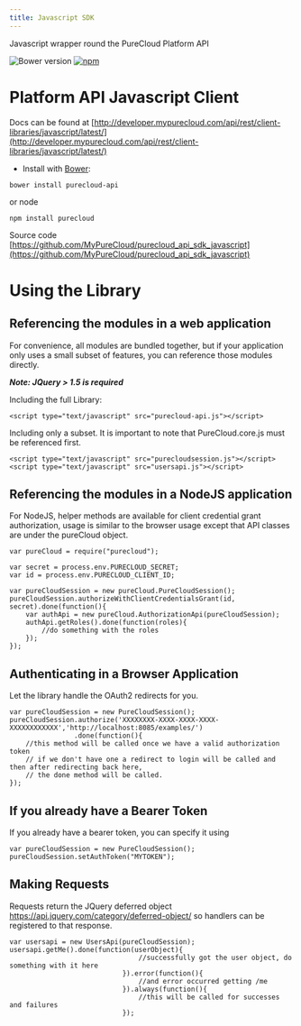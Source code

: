 ```yaml
---
title: Javascript SDK
---
```

Javascript wrapper round the PureCloud Platform API

![Bower version](https://img.shields.io/bower/v/purecloud-api.svg)
[![npm](https://img.shields.io/npm/v/purecloud.svg)](https://www.npmjs.com/package/purecloud)

# Platform API Javascript Client

Docs can be found at [http://developer.mypurecloud.com/api/rest/client-libraries/javascript/latest/](http://developer.mypurecloud.com/api/rest/client-libraries/javascript/latest/)

* Install with [Bower](http://bower.io):
```
bower install purecloud-api
```

or node
```
npm install purecloud
```

Source code [https://github.com/MyPureCloud/purecloud_api_sdk_javascript](https://github.com/MyPureCloud/purecloud_api_sdk_javascript)

# Using the Library
## Referencing the modules in a web application
For convenience, all modules are bundled together, but if your application only uses a small subset of features, you can reference those modules directly.

**_Note: JQuery > 1.5 is required_**

Including the full Library:
````
<script type="text/javascript" src="purecloud-api.js"></script>
````

Including only a subset.  It is important to note that PureCloud.core.js must be referenced first.
````
<script type="text/javascript" src="purecloudsession.js"></script>
<script type="text/javascript" src="usersapi.js"></script>
````

## Referencing the modules in a NodeJS application
For NodeJS, helper methods are available for client credential grant authorization, usage is similar to the browser usage except that API classes are under the pureCloud object.

```
var pureCloud = require("purecloud");

var secret = process.env.PURECLOUD_SECRET;
var id = process.env.PURECLOUD_CLIENT_ID;

var pureCloudSession = new pureCloud.PureCloudSession();
pureCloudSession.authorizeWithClientCredentialsGrant(id, secret).done(function(){
    var authApi = new pureCloud.AuthorizationApi(pureCloudSession);
    authApi.getRoles().done(function(roles){
        //do something with the roles
    });
});
```

## Authenticating in a Browser Application
Let the library handle the OAuth2 redirects for you.
```
var pureCloudSession = new PureCloudSession();
pureCloudSession.authorize('XXXXXXXX-XXXX-XXXX-XXXX-XXXXXXXXXXXX','http://localhost:8085/examples/')
                .done(function(){
    //this method will be called once we have a valid authorization token
    // if we don't have one a redirect to login will be called and then after redirecting back here,
    // the done method will be called.
});
```

## If you already have a Bearer Token
If you already have a bearer token, you can specify it using
```
var pureCloudSession = new PureCloudSession();
pureCloudSession.setAuthToken("MYTOKEN");
```

## Making Requests
Requests return the JQuery deferred object https://api.jquery.com/category/deferred-object/ so handlers can be registered to that response.
```
var usersapi = new UsersApi(pureCloudSession);
usersapi.getMe().done(function(userObject){
                                //successfully got the user object, do something with it here
                            }).error(function(){
                                //and error occurred getting /me
                            }).always(function(){
                                //this will be called for successes and failures
                            });
```
